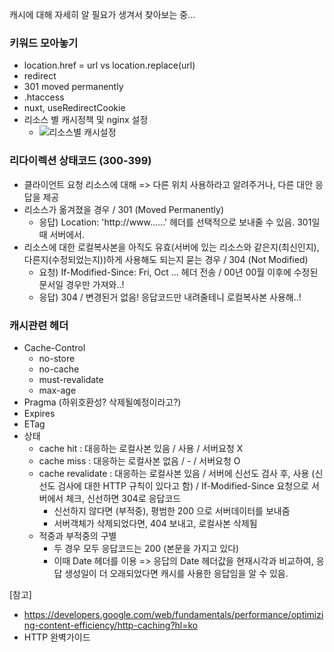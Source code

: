 캐시에 대해 자세히 알 필요가 생겨서 찾아보는 중...   
   
### 키워드 모아놓기
* location.href = url vs location.replace(url)
* redirect
* 301 moved permanently
* .htaccess
* nuxt, useRedirectCookie
* 리소스 별 캐시정책 및 nginx 설정
  * ![리소스별 캐시설정](https://user-images.githubusercontent.com/23192677/55290593-0b75f300-5410-11e9-9111-5f58290c5b85.png)


### 리다이렉션 상태코드 (300-399)
* 클라이언트 요청 리소스에 대해 => 다른 위치 사용하라고 알려주거나, 다른 대안 응답을 제공
* 리소스가 옮겨졌을 경우 / 301 (Moved Permanently)
  * 응답) Location: 'http://www......' 헤더를 선택적으로 보내줄 수 있음. 301일때 서버에서.
* 리소스에 대한 로컬복사본을 아직도 유효(서버에 있는 리소스와 같은지(최신인지), 다른지(수정되었는지))하게 사용해도 되는지 묻는 경우 / 304 (Not Modified)
  * 요청) If-Modified-Since: Fri, Oct ... 헤더 전송 / 00년 00월 이후에 수정된 문서일 경우만 가져와..!
  * 응답) 304 / 변경된거 없음! 응답코드만 내려줄테니 로컬복사본 사용해..!
 
### 캐시관련 헤더
* Cache-Control
  * no-store
  * no-cache
  * must-revalidate
  * max-age
* Pragma (하위호환성? 삭제될예정이라고?)
* Expires
* ETag
* 상태
  * cache hit : 대응하는 로컬사본 있음 / 사용 / 서버요청 X
  * cache miss : 대응하는 로컬사본 없음 / -  / 서버요청 O
  * cache revalidate : 대응하는 로컬사본 있음 / 서버에 신선도 검사 후, 사용 (신선도 검사에 대한 HTTP 규칙이 있다고 함) / If-Modified-Since 요청으로 서버에서 체크, 신선하면 304로 응답코드
    * 신선하지 않다면 (부적중), 평범한 200 으로 서버데이터를 보내줌
    * 서버객체가 삭제되었다면, 404 보내고, 로컬사본 삭제됨
  * 적중과 부적중의 구별
    * 두 경우 모두 응답코드는 200 (본문을 가지고 있다)
    * 이때 Date 헤더를 이용 => 응답의 Date 헤더값을 현재시각과 비교하여, 응답 생성일이 더 오래되었다면 캐시를 사용한 응답임을 알 수 있음.


[참고]
  * https://developers.google.com/web/fundamentals/performance/optimizing-content-efficiency/http-caching?hl=ko
  * HTTP 완벽가이드
